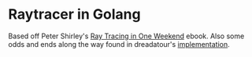 # Raytracer in Golang

Based off Peter Shirley's [Ray Tracing in One Weekend](https://raytracing.github.io/books/RayTracingInOneWeekend.html) ebook.  Also some odds and ends along the way found in dreadatour's [implementation](https://github.com/dreadatour/go-ray-tracing).